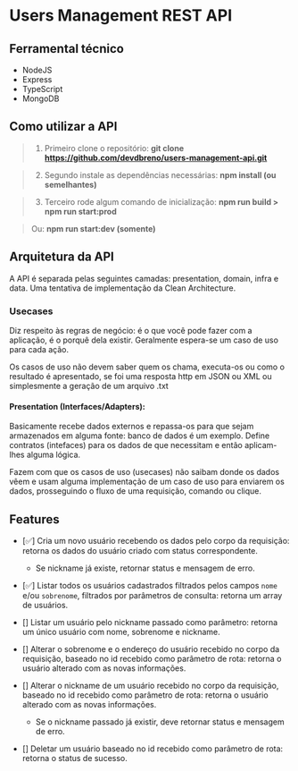 # Users Management REST API

## Ferramental técnico
- NodeJS
- Express
- TypeScript
- MongoDB

## Como utilizar a API

> 1) Primeiro clone o repositório: **git clone https://github.com/devdbreno/users-management-api.git**

> 2) Segundo instale as dependências necessárias: **npm install (ou semelhantes)**

> 3) Terceiro rode algum comando de inicialização: **npm run build > npm run start:prod**

> Ou: **npm run start:dev (somente)**

## Arquitetura da API
A API é separada pelas seguintes camadas: presentation, domain, infra e data. Uma tentativa de implementação da Clean Architecture.

### Usecases

  Diz respeito às regras de negócio: é o que você pode fazer com a aplicação, é o porquê dela existir. Geralmente espera-se um caso de uso para cada ação.

  Os casos de uso não devem saber quem os chama, executa-os ou como o resultado é apresentado, se foi uma resposta http em JSON ou XML ou simplesmente a geração de um arquivo .txt

#### Presentation (Interfaces/Adapters): 

Basicamente recebe dados externos e repassa-os para que sejam armazenados em alguma fonte: banco de dados é um exemplo. Define contratos (intefaces) para os dados de que necessitam e então aplicam-lhes alguma lógica.

Fazem com que os casos de uso (usecases) não saibam donde os dados vêem e usam alguma implementação de um caso de uso para enviarem os dados, prosseguindo o fluxo de uma requisição, comando ou clique.

## Features

  - [✅] Cria um novo usuário recebendo os dados pelo corpo da requisição: retorna os dados do usuário criado com status correspondente.

    - Se nickname já existe, retornar status e mensagem de erro.

  - [✅] Listar todos os usuários cadastrados filtrados pelos campos `nome` e/ou `sobrenome`, filtrados por parâmetros de consulta: retorna um array de usuários.

  - [] Listar um usuário pelo nickname passado como parâmetro: retorna um único usuário com nome, sobrenome e nickname.

  - [] Alterar o sobrenome e o endereço do usuário recebido no corpo da requisição, baseado no id recebido como parâmetro de rota: retorna o usuário alterado com as novas informações.

  - [] Alterar o nickname de um usuário recebido no corpo da requisição, baseado no id recebido como parâmetro de rota: retorna o usuário alterado com as novas informações.

    - Se o nickname passado já existir, deve retornar status e mensagem de erro.

  - [] Deletar um usuário baseado no id recebido como parâmetro de rota: retorna o status de sucesso.
